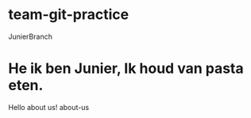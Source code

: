 # team-git-practice

JunierBranch

He ik ben Junier, Ik houd van pasta eten.
=======
Hello about us!
 about-us
